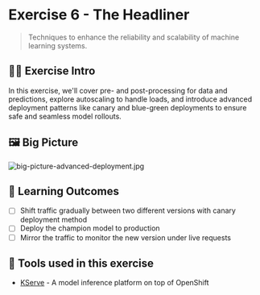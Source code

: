 # Exercise 6 - The Headliner
>  Techniques to enhance the reliability and scalability of machine learning systems. 

## 👨‍🍳 Exercise Intro
In this exercise, we'll cover pre- and post-processing for data and predictions, explore autoscaling to handle loads, and introduce advanced deployment patterns like canary and blue-green deployments to ensure safe and seamless model rollouts.

## 🖼️ Big Picture

![big-picture-advanced-deployment.jpg](./images/big-picture-advanced-deployment.jpg)

## 🔮 Learning Outcomes
- [ ] Shift traffic gradually between two different versions with canary deployment method
- [ ] Deploy the champion model to production
- [ ] Mirror the traffic to monitor the new version under live requests

## 🔨 Tools used in this exercise
* <span style="color:blue;">[KServe](https://kserve.github.io/website/master/)</span> - A model inference platform on top of OpenShift
